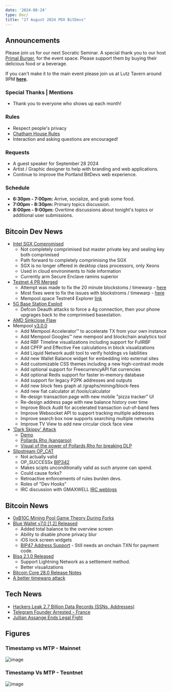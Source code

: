 ```yaml
---
date: '2024-08-24'
type: Doc/
title: "27 August 2024 PDX BitDevs"
---
```


## Announcements

Please join us for our next Socratic Seminar. A special thank you to our host <a href="https://dicksprimalburger.com/" data-no-summary>Primal Burger</a>, for the event space. Please support them by buying their delicious food or a beverage.

If you can't make it to the main event please join us at Lutz Tavern around 9PM **<a href="https://www.lutztavern.com/" data-no-summary>here</a>.**

### Special Thanks | Mentions

- Thank you to everyone who shows up each month!

### Rules

- Respect people's privacy
- [Chatham House Rules](https://www.chathamhouse.org/about-us/chatham-house-rule)
- Interaction and asking questions are encouraged!

### Requests

- A guest speaker for September 28 2024
- Artist / Graphic designer to help with branding and web applications.
- Continue to improve the Portland BitDevs web experience.

### Schedule

- **6:30pm - 7:00pm:** Arrive, socialize, and grab some food.
- **7:00pm - 8:30pm:** Primary topics discussion.
- **8:00pm - 9:00pm:** Overtime discussions about tonight's topics or additional user submissions.

## Bitcoin Dev News

- [Intel SGX Compromised](https://x.com/_markel___/status/1828112469010596347)
  - Not completely comprimised but master private key and sealing key both comprimised
  - Path forward to completely comprimising the SGX
  - SGX is no longer offered in desktop class processors, only Xeons
  - Used in cloud environments to hide information
  - Currently arm Secure Enclave ramins superior
- [Testnet 4 PR Merged](https://bitcoincore.reviews/29775)
  - Attempt was made to fix the 20 minute blockstoms / timewarp - [here](https://github.com/bitcoin/bitcoin/blob/3714692644f45808a6480525abc36870aeee1de4/src/pow.cpp#L32)
  - Most fixes were to fix the issues with blockstroms / timewarp - [here](https://blog.lopp.net/griefing-bitcoin-testnet/)
  - Mempool.space Testnet4 Explorer [link](https://mempool.space/testnet4)
- [5G Base Station Exploit](https://techcrunch.com/2024/08/07/hackers-could-spy-on-cellphone-users-by-abusing-5g-baseband-flaws-researchers-say/)
  - Defcon Deauth attacks to force a 4g connection, then your phone upgrages back to the comprimised basestation.
- [AMD Sinkclose Flaw](https://www.wired.com/story/amd-chip-sinkclose-flaw/)
- Mempool [v3.0.0](https://github.com/mempool/mempool/releases/tag/v3.0.0)
  - Add Mempool Accelerator™ to accelerate TX from your own instance
  - Add Mempool Googles™ new mempool and blockchain analytics tool
  - Add RBF Timeline visualizations including support for FullRBF
  - Add CPFP and Effective Fee calculations in block visualizations
  - Add Liquid Network audit tool to verify holdings vs liabilities
  - Add new Wallet Balance widget for embedding into external sites
  - Add customizable CSS themes including a new high-contrast mode
  - Add optional support for FreecurrencyAPI fiat currencies
  - Add optional Redis support for faster in-memory database
  - Add support for legacy P2PK addresses and outputs
  - Add new block fees graph at /graphs/mining/block-fees
  - Add new fiat calculator at /tools/calculator
  - Re-design transaction page with new mobile "pizza tracker" UI
  - Re-design address page with new balance history over time
  - Improve Block Audit for accelerated transaction out-of-band fees
  - Improve Websocket API to support tracking multiple addresses
  - Improve search box now supports searching multiple networks
  - Improve TV View to add new circular clock face view
- ['Dark Skippy' Attack](https://cointelegraph.com/learn/dark-skippy-attack-how-to-protect-against-it)
  - [Demo](https://darkskippy.com/)
  - [Pollards Rho (kangaroo)](https://en.wikipedia.org/wiki/Pollard%27s_rho_algorithm)
  - [Visual of the power of Pollards Rho for breaking DLP](https://privatekeys.pw/puzzles/bitcoin-puzzle-tx)
- [Slipstream OP_CAT](https://mempool.space/tx/51bae58fa9d413b86d74da60d5366987dcdeb0586d39b93b2ca22f9e40dc83de?mode=details)
  - Not actually valid
  - OP_SUCCESSx [BIP342](https://github.com/bitcoin/bips/blob/master/bip-0342.mediawiki)
  - Makes scipts unconditionally valid as such anyone can spend.
  - Could cause forks?
  - Retroactive enforcements of rules burden devs.
  - Roles of "Dev Hooks"
  - IRC discussion with GMAXWELL [IRC weblogs](https://bitcoin-irc.chaincode.com/bitcoin-core-dev/2024-08-11)
## Bitcoin News
- [0xB10C Mining Pool Game Theory During Forks](https://x.com/0xB10C/status/1811390920744468502)
- [Blue Wallet v7.0 [1,2] Released](https://github.com/BlueWallet/BlueWallet/releases/tag/v7.0.2)
  - Added total balance to the overview screen
  - Ability to disable phone privacy blur
  - iOS lock screen widgets
  - [BIP47 Address Support](https://medium.com/@ottosch/how-bip47-works-ee641cc14bf3) - Still needs an onchain TXN for payment code.
- [Bisq 2.1.0 Released](https://github.com/bisq-network/bisq2/releases/tag/v2.1.0)
  - Support Lightning Network as a settlement method.
  - Better visualizations
- [Bitcoin Core 28.0 Release Notes](https://github.com/bitcoin-core/bitcoin-devwiki/wiki/28.0-Release-Notes-Draft)
- [A better timewarp attack](https://delvingbitcoin.org/t/zawy-s-alternating-timestamp-attack/1062/12)

## Tech News
- [Hackers Leak 2.7 Billion Data Records (SSNs, Addresses)](https://www.bleepingcomputer.com/news/security/hackers-leak-27-billion-data-records-with-social-security-numbers/)
- [Telegram Founder Arrested - France](https://x.com/Zlatti_71/status/1828529272539304278)
- [Jullian Assange Ends Legal Fight](https://apnews.com/article/assange-justice-department-plea-wikileaks-saipan-australia-00eb380879ff636cc9b916f82f82ed40)

## Figures
### Timestamp vs MTP - Mainnet
![image](https://github.com/user-attachments/assets/075a55c8-af89-4430-bbbf-d20db07d8d63)
### Timestamp Vs MTP - Tesntnet
![image](https://github.com/user-attachments/assets/b699d8fe-425f-43fd-87da-facd70c512fb)




